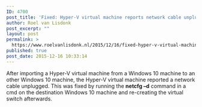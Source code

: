 ```yaml
---
ID: 4700
post_title: 'Fixed: Hyper-V virtual machine reports network cable unplugged on Windows 10'
author: Roel van Lisdonk
post_excerpt: ""
layout: post
permalink: >
  https://www.roelvanlisdonk.nl/2015/12/16/fixed-hyper-v-virtual-machine-reports-network-cable-unplugged-on-windows-10/
published: true
post_date: 2015-12-16 10:33:14
---
```

<p>After importing a Hyper-V virtual machine from a Windows 10 machine to an other Windows 10 machine, the Hyper-V virtual machine reported a network cable unplugged. This was fixed by running the <strong>netcfg –d</strong> command in a cmd on the destination Windows 10 machine and re-creating the virtual switch afterwards. </p>